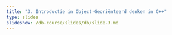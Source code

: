 ```yaml
---
title: "3. Introductie in Object-Georiënteerd denken in C++"
type: slides
slideshow: /db-course/slides/db/slide-3.md
---
```

